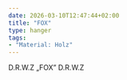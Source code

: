 ```yaml
---
date: 2026-03-10T12:47:44+02:00
title: "FOX"
type: hanger
tags:
- "Material: Holz"
---
```

D.R.W.Z „FOX” D.R.W.Z
